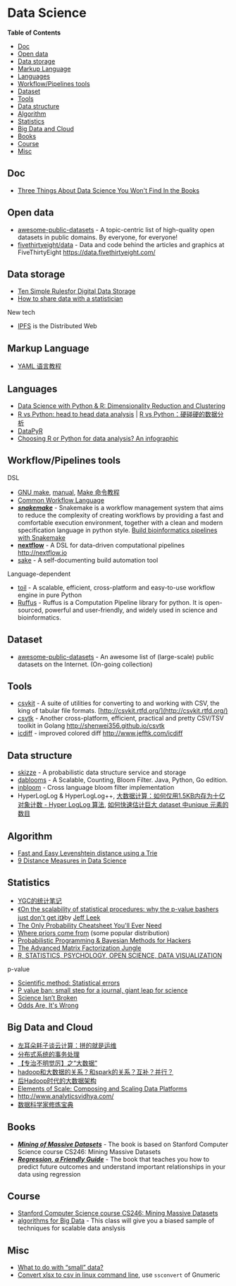 # Data Science

<!-- START doctoc generated TOC please keep comment here to allow auto update -->
<!-- DON'T EDIT THIS SECTION, INSTEAD RE-RUN doctoc TO UPDATE -->
**Table of Contents**

- [Doc](#doc)
- [Open data](#open-data)
- [Data storage](#data-storage)
- [Markup Language](#markup-language)
- [Languages](#languages)
- [Workflow/Pipelines tools](#workflowpipelines-tools)
- [Dataset](#dataset)
- [Tools](#tools)
- [Data structure](#data-structure)
- [Algorithm](#algorithm)
- [Statistics](#statistics)
- [Big Data and Cloud](#big-data-and-cloud)
- [Books](#books)
- [Course](#course)
- [Misc](#misc)

<!-- END doctoc generated TOC please keep comment here to allow auto update -->


## Doc

-  [Three Things About Data Science You Won't Find In the Books](http://blog.mikiobraun.de/2015/03/three-things-about-data-science.html)

## Open data

- [awesome-public-datasets](https://github.com/awesomedata/awesome-public-datasets) - A topic-centric list of high-quality open datasets in public domains. By everyone, for everyone!
- [fivethirtyeight/data](https://github.com/fivethirtyeight/data) - Data and code behind the articles and graphics at FiveThirtyEight https://data.fivethirtyeight.com/

## Data storage

- [Ten Simple Rulesfor Digital Data Storage](http://journals.plos.org/ploscompbiol/article/asset?id=10.1371/journal.pcbi.1005097.PDF)
- [How to share data with a statistician](https://github.com/jtleek/datasharing)

New tech

- [IPFS](https://ipfs.io/) is the Distributed Web

## Markup Language

- [YAML 语言教程](http://www.ruanyifeng.com/blog/2016/07/yaml.html)

## Languages

-  [Data Science with Python & R: Dimensionality Reduction and Clustering](https://www.codementor.io/python/tutorial/data-science-python-pandas-r-dimensionality-reduction)
-  [R vs Python: head to head data analysis](https://www.dataquest.io/blog/python-vs-r/) | [R vs Python：硬碰硬的数据分析](http://mp.weixin.qq.com/s?__biz=MzA4OTg5NzY3NA==&mid=208986906&idx=4&sn=799e06b3d09acb8025df550aca3596a9)
-  [DataPyR](https://datapyr.zeef.com/kranthi.kumar)
-  [Choosing R or Python for data analysis? An infographic](http://blog.datacamp.com/r-or-python-for-data-analysis/)

## Workflow/Pipelines tools

DSL

-  [GNU make](https://www.gnu.org/software/make/), [manual](https://www.gnu.org/software/make/manual/), [Make 命令教程](http://www.ruanyifeng.com/blog/2015/02/make.html)
-  [Common Workflow Language](http://www.commonwl.org/)
-  [***snakemake***](https://bitbucket.org/snakemake/snakemake/wiki/Home) - Snakemake is a workflow management system that aims to reduce the complexity of creating workflows by providing a fast and comfortable execution environment, together with a clean and modern specification language in python style.  [Build bioinformatics pipelines with Snakemake](https://slowkow.com/notes/snakemake-tutorial/)
-  [**nextflow**](https://github.com/nextflow-io/nextflow) - A DSL for data-driven computational pipelines http://nextflow.io
-  [sake](https://github.com/tonyfischetti/sake) - A self-documenting build automation tool

Language-dependent

-  [toil](https://github.com/BD2KGenomics/toil) - A scalable, efficient, cross-platform and easy-to-use workflow engine in pure Python
-  [Ruffus](http://www.ruffus.org.uk/) - Ruffus is a Computation Pipeline library for python. It is open-sourced, powerful and user-friendly, and widely used in science and bioinformatics.


## Dataset

-  [awesome-public-datasets](https://github.com/caesar0301/awesome-public-datasets) - An awesome list of (large-scale) public datasets on the Internet. (On-going collection)

## Tools

-  [csvkit](https://github.com/onyxfish/csvkit) - A suite of utilities for converting to and working with CSV, the king of tabular file formats. [http://csvkit.rtfd.org/](http://csvkit.rtfd.org/)
-  [csvtk](https://github.com/shenwei356/csvtk) - Another cross-platform, efficient, practical and pretty CSV/TSV toolkit in Golang http://shenwei356.github.io/csvtk
-  [icdiff](https://github.com/jeffkaufman/icdiff) - improved colored diff http://www.jefftk.com/icdiff

## Data structure

-  [skizze](https://github.com/seiflotfy/skizze) - A probabilistic data structure service and storage
-  [dablooms](https://github.com/bitly/dablooms) - A Scalable, Counting, Bloom Filter. Java, Python, Go edition.
-  [inbloom](https://github.com/EverythingMe/inbloom) - Cross language bloom filter implementation
-  HyperLogLog & HyperLogLog++,
   [大数据计算：如何仅用1.5KB内存为十亿对象计数 - Hyper LogLog 算法](http://blog.csdn.net/heiyeshuwu/article/details/41248379),
   [如何快速估计巨大 dataset 中unique 元素的数目](http://baozitraining.org/blog/how-to-quickly-count-unique-items-in-large-dataset/)

## Algorithm

-  [Fast and Easy Levenshtein distance using a Trie](http://stevehanov.ca/blog/index.php?id=114)
- [9 Distance Measures in Data Science](https://towardsdatascience.com/9-distance-measures-in-data-science-918109d069fa)

## Statistics

-  [YGC的统计笔记](http://ygc.name/stats/)
-  [《On the scalability of statistical procedures: why the p-value bashers just don't get it》](http://simplystatistics.org/2014/02/14/on-the-scalability-of-statistical-procedures-why-the-p-value-bashers-just-dont-get-it/)by [Jeff Leek](http://simplystatistics.org/author/jtleek/)
-  [The Only Probability Cheatsheet You'll Ever Need](http://www.wzchen.com/probability-cheatsheet/)
-  [Where priors come from](http://zinkov.com/posts/2015-06-09-where-priors-come-from/) (some popular distribution)
-  [Probabilistic Programming & Bayesian Methods for Hackers](https://github.com/CamDavidsonPilon/Probabilistic-Programming-and-Bayesian-Methods-for-Hackers)
-  [The Advanced Matrix Factorization Jungle](https://sites.google.com/site/igorcarron2/matrixfactorizations)
-  [R, STATISTICS, PSYCHOLOGY, OPEN SCIENCE, DATA VISUALIZATION](http://rpsychologist.com/)

p-value

- [Scientific method: Statistical errors](http://www.nature.com/news/scientific-method-statistical-errors-1.14700)
- [P value ban: small step for a journal, giant leap for science](https://www.sciencenews.org/blog/context/p-value-ban-small-step-journal-giant-leap-science)
- [Science Isn’t Broken](http://fivethirtyeight.com/features/science-isnt-broken/)
- [Odds Are, It's Wrong](https://www.sciencenews.org/article/odds-are-its-wrong)


## Big Data and Cloud

-  [左耳朵耗子谈云计算：拼的就是运维](http://www.infoq.com/cn/articles/chenhao-on-cloud)
-  [分布式系统的事务处理](http://coolshell.cn/articles/10910.html)
-  [【专治不明觉厉】之“大数据”](http://www.huxiu.com/article/31457/1.html?f=zaker)
-  [hadoop和大数据的关系？和spark的关系？互补？并行？](http://www.zhihu.com/question/23036370)
-  [后Hadoop时代的大数据架构](http://www.36dsj.com/archives/28450)
-  [Elements of Scale: Composing and Scaling Data Platforms](http://www.benstopford.com/2015/04/28/elements-of-scale-composing-and-scaling-data-platforms/)
-  http://www.analyticsvidhya.com/
-  [数据科学家修炼宝典](http://mooc.guokr.com/topic/DataScientist/)

## Books

- [***Mining of Massive Datasets***](http://www.mmds.org/) - The book is based on Stanford Computer Science course CS246: Mining Massive Datasets
- [***Regression, a Friendly Guide***](https://www.manning.com/books/regression-a-friendly-guide) - The book that teaches you how to predict future outcomes and understand important relationships in your data using regression

## Course

- [Stanford Computer Science course CS246: Mining Massive Datasets](http://www.ee.columbia.edu/~cylin/course/bigdata/index.html)
- [algorithms for Big Data](http://grigory.us/big-data-class.html) - This class will give you a biased sample of techniques for scalable data anslysis

## Misc

-  [What to do with “small” data?](https://medium.com/rants-on-machine-learning/what-to-do-with-small-data-d253254d1a89#.720upf8f1)
-  [Convert xlsx to csv in linux command line](http://stackoverflow.com/questions/10557360/convert-xlsx-to-csv-in-linux-command-line), use `ssconvert` of Gnumeric

